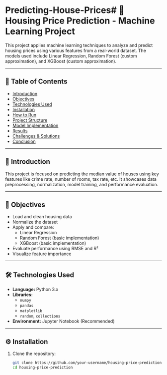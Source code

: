 # Predicting-House-Prices# 🏡 Housing Price Prediction - Machine Learning Project

This project applies machine learning techniques to analyze and predict housing prices using various features from a real-world dataset. The models used include Linear Regression, Random Forest (custom approximation), and XGBoost (custom approximation).

---

## 📌 Table of Contents

- [Introduction](#introduction)
- [Objectives](#objectives)
- [Technologies Used](#technologies-used)
- [Installation](#installation)
- [How to Run](#how-to-run)
- [Project Structure](#project-structure)
- [Model Implementation](#model-implementation)
- [Results](#results)
- [Challenges & Solutions](#challenges--solutions)
- [Conclusion](#conclusion)

---

## 📖 Introduction

This project is focused on predicting the median value of houses using key features like crime rate, number of rooms, tax rate, etc. It showcases data preprocessing, normalization, model training, and performance evaluation.

---

## 🎯 Objectives

- Load and clean housing data
- Normalize the dataset
- Apply and compare:
  - Linear Regression
  - Random Forest (basic implementation)
  - XGBoost (basic implementation)
- Evaluate performance using RMSE and R²
- Visualize feature importance

---

## 🛠️ Technologies Used

- **Language:** Python 3.x  
- **Libraries:**
  - `numpy`
  - `pandas`
  - `matplotlib`
  - `random`, `collections`
- **Environment:** Jupyter Notebook (Recommended)

---

## ⚙️ Installation

1. Clone the repository:
   ```bash
   git clone https://github.com/your-username/housing-price-prediction.git
   cd housing-price-prediction
